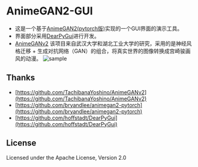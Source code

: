 AnimeGAN2-GUI
========
- 这是一个基于[AnimeGAN2(pytorch版)](https://github.com/bryandlee/animegan2-pytorch)实现的一个GUI界面的演示工具。
- 界面部分采用[DearPyGui](https://github.com/hoffstadt/DearPyGui)进行开发。
- [AnimeGANv2](https://github.com/TachibanaYoshino/AnimeGANv2) 该项目来自武汉大学和湖北工业大学的研究，采用的是神经风格迁移 + 生成对抗网络（GAN）的组合，将真实世界的图像转换成宫崎骏画风的动漫。
![sample](https://user-images.githubusercontent.com/26464535/142294796-54394a4a-a566-47a1-b9ab-4e715b901442.gif)

 
Thanks
-------
- [https://github.com/TachibanaYoshino/AnimeGANv2](https://github.com/TachibanaYoshino/AnimeGANv2)
- [https://github.com/bryandlee/animegan2-pytorch](https://github.com/bryandlee/animegan2-pytorch)
- [https://github.com/hoffstadt/DearPyGui](https://github.com/hoffstadt/DearPyGui)

License
-------
Licensed under the Apache License, Version 2.0
